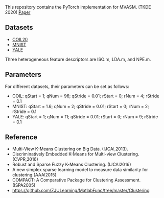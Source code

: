This repository contains the PyTorch implementation for MVASM. (TKDE 2020)
[Paper](https://ieeexplore.ieee.org/document/9063441)

## Datasets
* [COIL20](http://www.cs.columbia.edu/CAVE/software/softlib/coil-20.php)
* [MNIST](http://yann.lecun.com/exdb/mnist/)
* [YALE](http://www.cad.zju.edu.cn/home/dengcai/Data/FaceData.html)

Three heterogeneous feature descriptors are ISO.m, LDA.m, and NPE.m.

## Parameters
For different datasets, their parameters can be set as follows:
* COIL:  qStart = 1; qNum = 96; qStride = 0.01; rStart = 0; rNum = 4; rStride = 0.1
* MNIST: qStart = 1.6; qNum = 2; qStride = 0.01; rStart = 0; rNum = 2; rStride = 0.1
* YALE: qStart = 1; qNum = 11; qStride = 0.01; rStart = 0; rNum = 9; rStride = 0.1

## Reference
* Multi-View K-Means Clustering on Big Data. (IJCAI,2013).
* Discriminatively Embedded K-Means for Multi-view Clustering. (CVPR,2016)
* Robust and Sparse Fuzzy K-Means Clustering. (IJCAI2016)
* A new simplex sparse learning model to measure data similarity for clustering (AAAI2015)
* COMPACT: A Comparative Package for Clustering Assessment. (ISPA2005)
* https://github.com/ZJULearning/MatlabFunc/tree/master/Clustering
